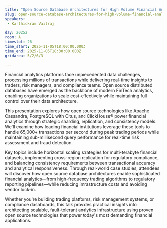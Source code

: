 ```yaml
---
title: "Open Source Database Architectures for High Volume Financial Analytics"
slug: open-source-database-architectures-for-high-volume-financial-analytics
speakers:
 - Karthickram Vailraj

day: 20252
room: A
timeslot: 26
time_start: 2025-11-05T18:00:00.000Z
time_end: 2025-11-05T18:30:00.000Z
gridarea: 5/2/6/3

---
```


Financial analytics platforms face unprecedented data challenges, processing millions of transactions while delivering real-time insights to traders, risk managers, and compliance teams. Open source distributed databases have emerged as the backbone of modern FinTech analytics, enabling organizations to scale cost-effectively while maintaining full control over their data architecture.
 
This presentation explores how open source technologies like Apache Cassandra, PostgreSQL with Citus, and ClickHouse® power financial analytics through strategic sharding, replication, and consistency models. We'll examine how leading financial institutions leverage these tools to handle 65,000+ transactions per second during peak trading periods while maintaining sub-millisecond query performance for real-time risk assessment and fraud detection.
 
Key topics include horizontal scaling strategies for multi-terabyte financial datasets, implementing cross-region replication for regulatory compliance, and balancing consistency requirements between transactional accuracy and analytical responsiveness. Through real-world case studies, attendees will discover how open source database architectures enable sophisticated financial analytics—from high-frequency trading algorithms to regulatory reporting pipelines—while reducing infrastructure costs and avoiding vendor lock-in.
 
Whether you're building trading platforms, risk management systems, or compliance dashboards, this talk provides practical insights into architecting scalable, fault-tolerant analytics infrastructure using proven open source technologies that power today's most demanding financial applications.